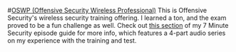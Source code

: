 #[OSWP (Offensive Security Wireless Professional)](https://www.offensive-security.com/information-security-certifications/oswp-offensive-security-wireless-professional/)
This is Offensive Security's wireless security training offering.  I learned a ton, and the exam proved to be a fun challenge as well.  Check out [this section](https://7ms.us/episodeguide-featured/#oswp) of my 7 Minute Security episode guide for more info, which features a 4-part audio series on my experience with the training and test.